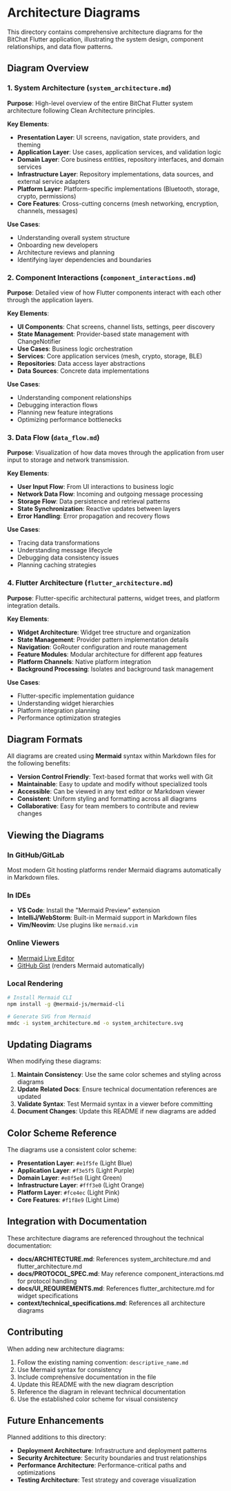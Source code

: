 # Architecture Diagrams

This directory contains comprehensive architecture diagrams for the BitChat Flutter application, illustrating the system design, component relationships, and data flow patterns.

## Diagram Overview

### 1. System Architecture (`system_architecture.md`)
**Purpose**: High-level overview of the entire BitChat Flutter system architecture following Clean Architecture principles.

**Key Elements**:
- **Presentation Layer**: UI screens, navigation, state providers, and theming
- **Application Layer**: Use cases, application services, and validation logic
- **Domain Layer**: Core business entities, repository interfaces, and domain services
- **Infrastructure Layer**: Repository implementations, data sources, and external service adapters
- **Platform Layer**: Platform-specific implementations (Bluetooth, storage, crypto, permissions)
- **Core Features**: Cross-cutting concerns (mesh networking, encryption, channels, messages)

**Use Cases**:
- Understanding overall system structure
- Onboarding new developers
- Architecture reviews and planning
- Identifying layer dependencies and boundaries

### 2. Component Interactions (`component_interactions.md`)
**Purpose**: Detailed view of how Flutter components interact with each other through the application layers.

**Key Elements**:
- **UI Components**: Chat screens, channel lists, settings, peer discovery
- **State Management**: Provider-based state management with ChangeNotifier
- **Use Cases**: Business logic orchestration
- **Services**: Core application services (mesh, crypto, storage, BLE)
- **Repositories**: Data access layer abstractions
- **Data Sources**: Concrete data implementations

**Use Cases**:
- Understanding component relationships
- Debugging interaction flows
- Planning new feature integrations
- Optimizing performance bottlenecks

### 3. Data Flow (`data_flow.md`)
**Purpose**: Visualization of how data moves through the application from user input to storage and network transmission.

**Key Elements**:
- **User Input Flow**: From UI interactions to business logic
- **Network Data Flow**: Incoming and outgoing message processing
- **Storage Flow**: Data persistence and retrieval patterns
- **State Synchronization**: Reactive updates between layers
- **Error Handling**: Error propagation and recovery flows

**Use Cases**:
- Tracing data transformations
- Understanding message lifecycle
- Debugging data consistency issues
- Planning caching strategies

### 4. Flutter Architecture (`flutter_architecture.md`)
**Purpose**: Flutter-specific architectural patterns, widget trees, and platform integration details.

**Key Elements**:
- **Widget Architecture**: Widget tree structure and organization
- **State Management**: Provider pattern implementation details
- **Navigation**: GoRouter configuration and route management
- **Feature Modules**: Modular architecture for different app features
- **Platform Channels**: Native platform integration
- **Background Processing**: Isolates and background task management

**Use Cases**:
- Flutter-specific implementation guidance
- Understanding widget hierarchies
- Platform integration planning
- Performance optimization strategies

## Diagram Formats

All diagrams are created using **Mermaid** syntax within Markdown files for the following benefits:

- **Version Control Friendly**: Text-based format that works well with Git
- **Maintainable**: Easy to update and modify without specialized tools
- **Accessible**: Can be viewed in any text editor or Markdown viewer
- **Consistent**: Uniform styling and formatting across all diagrams
- **Collaborative**: Easy for team members to contribute and review changes

## Viewing the Diagrams

### In GitHub/GitLab
Most modern Git hosting platforms render Mermaid diagrams automatically in Markdown files.

### In IDEs
- **VS Code**: Install the "Mermaid Preview" extension
- **IntelliJ/WebStorm**: Built-in Mermaid support in Markdown files
- **Vim/Neovim**: Use plugins like `mermaid.vim`

### Online Viewers
- [Mermaid Live Editor](https://mermaid.live/)
- [GitHub Gist](https://gist.github.com/) (renders Mermaid automatically)

### Local Rendering
```bash
# Install Mermaid CLI
npm install -g @mermaid-js/mermaid-cli

# Generate SVG from Mermaid
mmdc -i system_architecture.md -o system_architecture.svg
```

## Updating Diagrams

When modifying these diagrams:

1. **Maintain Consistency**: Use the same color schemes and styling across diagrams
2. **Update Related Docs**: Ensure technical documentation references are updated
3. **Validate Syntax**: Test Mermaid syntax in a viewer before committing
4. **Document Changes**: Update this README if new diagrams are added

## Color Scheme Reference

The diagrams use a consistent color scheme:

- **Presentation Layer**: `#e1f5fe` (Light Blue)
- **Application Layer**: `#f3e5f5` (Light Purple)
- **Domain Layer**: `#e8f5e8` (Light Green)
- **Infrastructure Layer**: `#fff3e0` (Light Orange)
- **Platform Layer**: `#fce4ec` (Light Pink)
- **Core Features**: `#f1f8e9` (Light Lime)

## Integration with Documentation

These architecture diagrams are referenced throughout the technical documentation:

- **docs/ARCHITECTURE.md**: References system_architecture.md and flutter_architecture.md
- **docs/PROTOCOL_SPEC.md**: May reference component_interactions.md for protocol handling
- **docs/UI_REQUIREMENTS.md**: References flutter_architecture.md for widget specifications
- **context/technical_specifications.md**: References all architecture diagrams

## Contributing

When adding new architecture diagrams:

1. Follow the existing naming convention: `descriptive_name.md`
2. Use Mermaid syntax for consistency
3. Include comprehensive documentation in the file
4. Update this README with the new diagram description
5. Reference the diagram in relevant technical documentation
6. Use the established color scheme for visual consistency

## Future Enhancements

Planned additions to this directory:

- **Deployment Architecture**: Infrastructure and deployment patterns
- **Security Architecture**: Security boundaries and trust relationships
- **Performance Architecture**: Performance-critical paths and optimizations
- **Testing Architecture**: Test strategy and coverage visualization